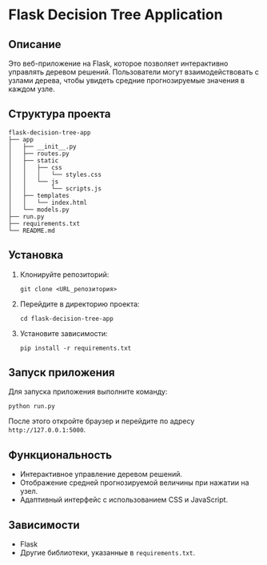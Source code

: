 # Flask Decision Tree Application

## Описание
Это веб-приложение на Flask, которое позволяет интерактивно управлять деревом решений. Пользователи могут взаимодействовать с узлами дерева, чтобы увидеть средние прогнозируемые значения в каждом узле.

## Структура проекта
```
flask-decision-tree-app
├── app
│   ├── __init__.py
│   ├── routes.py
│   ├── static
│   │   ├── css
│   │   │   └── styles.css
│   │   └── js
│   │       └── scripts.js
│   ├── templates
│   │   └── index.html
│   └── models.py
├── run.py
├── requirements.txt
└── README.md
```

## Установка
1. Клонируйте репозиторий:
   ```
   git clone <URL_репозитория>
   ```
2. Перейдите в директорию проекта:
   ```
   cd flask-decision-tree-app
   ```
3. Установите зависимости:
   ```
   pip install -r requirements.txt
   ```

## Запуск приложения
Для запуска приложения выполните команду:
```
python run.py
```
После этого откройте браузер и перейдите по адресу `http://127.0.0.1:5000`.

## Функциональность
- Интерактивное управление деревом решений.
- Отображение средней прогнозируемой величины при нажатии на узел.
- Адаптивный интерфейс с использованием CSS и JavaScript.

## Зависимости
- Flask
- Другие библиотеки, указанные в `requirements.txt`.